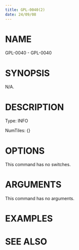 ```yaml
---
title: GPL-0040(2)
date: 24/09/08
---
```


# NAME

GPL-0040 - GPL-0040

# SYNOPSIS

N/A.

# DESCRIPTION

Type: INFO

NumTiles: {}

# OPTIONS

This command has no switches.

# ARGUMENTS

This command has no arguments.

# EXAMPLES

# SEE ALSO
